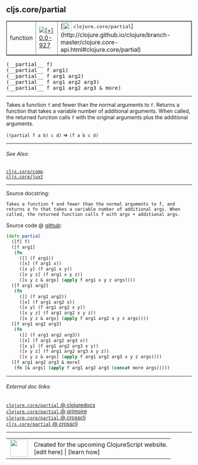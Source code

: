 ## cljs.core/partial



 <table border="1">
<tr>
<td>function</td>
<td><a href="https://github.com/cljsinfo/cljs-api-docs/tree/0.0-927"><img valign="middle" alt="[+] 0.0-927" title="Added in 0.0-927" src="https://img.shields.io/badge/+-0.0--927-lightgrey.svg"></a> </td>
<td>
[<img height="24px" valign="middle" src="http://i.imgur.com/1GjPKvB.png"> <samp>clojure.core/partial</samp>](http://clojure.github.io/clojure/branch-master/clojure.core-api.html#clojure.core/partial)
</td>
</tr>
</table>


 <samp>
(__partial__ f)<br>
</samp>
 <samp>
(__partial__ f arg1)<br>
</samp>
 <samp>
(__partial__ f arg1 arg2)<br>
</samp>
 <samp>
(__partial__ f arg1 arg2 arg3)<br>
</samp>
 <samp>
(__partial__ f arg1 arg2 arg3 & more)<br>
</samp>

---

Takes a function `f` and fewer than the normal arguments to `f`. Returns a
function that takes a variable number of additional arguments. When called, the
returned function calls `f` with the original arguments plus the additional
arguments.

`((partial f a b) c d)` => `(f a b c d)`

---


###### See Also:

[`cljs.core/comp`](cljs.core_comp.md)<br>
[`cljs.core/juxt`](cljs.core_juxt.md)<br>

---


Source docstring:

```
Takes a function f and fewer than the normal arguments to f, and
returns a fn that takes a variable number of additional args. When
called, the returned function calls f with args + additional args.
```


Source code @ [github](https://github.com/clojure/clojurescript/blob/r3058/src/cljs/cljs/core.cljs#L3464-L3491):

```clj
(defn partial
  ([f] f)
  ([f arg1]
   (fn
     ([] (f arg1))
     ([x] (f arg1 x))
     ([x y] (f arg1 x y))
     ([x y z] (f arg1 x y z))
     ([x y z & args] (apply f arg1 x y z args))))
  ([f arg1 arg2]
   (fn
     ([] (f arg1 arg2))
     ([x] (f arg1 arg2 x))
     ([x y] (f arg1 arg2 x y))
     ([x y z] (f arg1 arg2 x y z))
     ([x y z & args] (apply f arg1 arg2 x y z args))))
  ([f arg1 arg2 arg3]
   (fn
     ([] (f arg1 arg2 arg3))
     ([x] (f arg1 arg2 arg3 x))
     ([x y] (f arg1 arg2 arg3 x y))
     ([x y z] (f arg1 arg2 arg3 x y z))
     ([x y z & args] (apply f arg1 arg2 arg3 x y z args))))
  ([f arg1 arg2 arg3 & more]
   (fn [& args] (apply f arg1 arg2 arg3 (concat more args)))))
```

<!--
Repo - tag - source tree - lines:

 <pre>
clojurescript @ r3058
└── src
    └── cljs
        └── cljs
            └── <ins>[core.cljs:3464-3491](https://github.com/clojure/clojurescript/blob/r3058/src/cljs/cljs/core.cljs#L3464-L3491)</ins>
</pre>

-->

---



###### External doc links:

[`clojure.core/partial` @ clojuredocs](http://clojuredocs.org/clojure.core/partial)<br>
[`clojure.core/partial` @ grimoire](http://conj.io/store/v1/org.clojure/clojure/1.7.0-beta3/clj/clojure.core/partial/)<br>
[`clojure.core/partial` @ crossclj](http://crossclj.info/fun/clojure.core/partial.html)<br>
[`cljs.core/partial` @ crossclj](http://crossclj.info/fun/cljs.core.cljs/partial.html)<br>

---

 <table>
<tr><td>
<img valign="middle" align="right" width="48px" src="http://i.imgur.com/Hi20huC.png">
</td><td>
Created for the upcoming ClojureScript website.<br>
[edit here] | [learn how]
</td></tr></table>

[edit here]:https://github.com/cljsinfo/cljs-api-docs/blob/master/cljsdoc/cljs.core_partial.cljsdoc
[learn how]:https://github.com/cljsinfo/cljs-api-docs/wiki/cljsdoc-files

<!--

This information was too distracting to show to readers, but I'll leave it
commented here since it is helpful to:

- pretty-print the data used to generate this document
- and show how to retrieve that data



The API data for this symbol:

```clj
{:description "Takes a function `f` and fewer than the normal arguments to `f`. Returns a\nfunction that takes a variable number of additional arguments. When called, the\nreturned function calls `f` with the original arguments plus the additional\narguments.\n\n`((partial f a b) c d)` => `(f a b c d)`",
 :ns "cljs.core",
 :name "partial",
 :signature ["[f]"
             "[f arg1]"
             "[f arg1 arg2]"
             "[f arg1 arg2 arg3]"
             "[f arg1 arg2 arg3 & more]"],
 :history [["+" "0.0-927"]],
 :type "function",
 :related ["cljs.core/comp" "cljs.core/juxt"],
 :full-name-encode "cljs.core_partial",
 :source {:code "(defn partial\n  ([f] f)\n  ([f arg1]\n   (fn\n     ([] (f arg1))\n     ([x] (f arg1 x))\n     ([x y] (f arg1 x y))\n     ([x y z] (f arg1 x y z))\n     ([x y z & args] (apply f arg1 x y z args))))\n  ([f arg1 arg2]\n   (fn\n     ([] (f arg1 arg2))\n     ([x] (f arg1 arg2 x))\n     ([x y] (f arg1 arg2 x y))\n     ([x y z] (f arg1 arg2 x y z))\n     ([x y z & args] (apply f arg1 arg2 x y z args))))\n  ([f arg1 arg2 arg3]\n   (fn\n     ([] (f arg1 arg2 arg3))\n     ([x] (f arg1 arg2 arg3 x))\n     ([x y] (f arg1 arg2 arg3 x y))\n     ([x y z] (f arg1 arg2 arg3 x y z))\n     ([x y z & args] (apply f arg1 arg2 arg3 x y z args))))\n  ([f arg1 arg2 arg3 & more]\n   (fn [& args] (apply f arg1 arg2 arg3 (concat more args)))))",
          :title "Source code",
          :repo "clojurescript",
          :tag "r3058",
          :filename "src/cljs/cljs/core.cljs",
          :lines [3464 3491]},
 :full-name "cljs.core/partial",
 :clj-symbol "clojure.core/partial",
 :docstring "Takes a function f and fewer than the normal arguments to f, and\nreturns a fn that takes a variable number of additional args. When\ncalled, the returned function calls f with args + additional args."}

```

Retrieve the API data for this symbol:

```clj
;; from Clojure REPL
(require '[clojure.edn :as edn])
(-> (slurp "https://raw.githubusercontent.com/cljsinfo/cljs-api-docs/catalog/cljs-api.edn")
    (edn/read-string)
    (get-in [:symbols "cljs.core/partial"]))
```

-->
